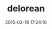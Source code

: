 ---
layout: post
title:  "delorean"
repo:   "bebanjo/delorean"
date:   2015-02-18 17:24:16
gemurl: http://github.com/bebanjo/delorean
---